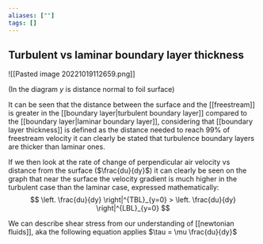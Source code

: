 ```yaml
---
aliases: [""]
tags: []
---
```


## Turbulent vs laminar boundary layer thickness

![[Pasted image 20221019112659.png]]

(In the diagram $y$ is distance normal to foil surface)

It can be seen that the distance between the surface and the [[freestream]] is greater in the [[boundary layer|turbulent boundary layer]] compared to the [[boundary layer|laminar boundary layer]], considering that [[boundary layer thickness]] is defined as the distance needed to reach 99% of freestream velocity it can clearly be stated that turbulence boundary layers are thicker than laminar ones.

If we then look at the rate of change of perpendicular air velocity vs distance from the surface ($\frac{du}{dy}$) it can clearly be seen on the graph that near the surface the velocity gradient is much higher in the turbulent case than the laminar case, expressed mathematically:
$$ \left. \frac{du}{dy} \right|^{TBL}_{y=0} > \left. \frac{du}{dy} \right|^{LBL}_{y=0} $$

We can describe shear stress from our understanding of [[newtonian fluids]], aka the following equation applies $\tau = \mu \frac{du}{dy}$
